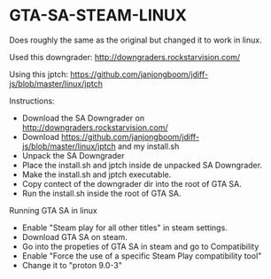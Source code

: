 # GTA-SA-STEAM-LINUX

Does roughly the same as the original but changed it to work in linux.


Used this downgrader: http://downgraders.rockstarvision.com/

Using this jptch: https://github.com/janjongboom/jdiff-js/blob/master/linux/jptch


Instructions:
* Download the SA Downgrader on http://downgraders.rockstarvision.com/
* Download https://github.com/janjongboom/jdiff-js/blob/master/linux/jptch and my install.sh
* Unpack the SA Downgrader
* Place the install.sh and jptch inside de unpacked SA Downgrader.
* Make the install.sh and jptch executable.
* Copy contect of the downgrader dir into the root of GTA SA.
* Run the install.sh inside the root of GTA SA.

Running GTA SA in linux
* Enable "Steam play for all other titles" in steam settings.
* Download GTA SA on steam.
* Go into the propeties of GTA SA in steam and go to Compatibility
* Enable "Force the use of a specific Steam Play compatibility tool"
* Change it to "proton 9.0-3"
